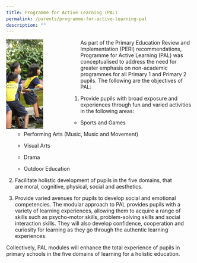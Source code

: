 ```yaml
---
title: Programme for Active Learning (PAL)
permalink: /parents/programme-for-active-learning-pal
description: ""
---
```

<div>
<div style="float: left">
<img src="/images/pal.png" 
     style="width:50%">
</div>
</div><p>As part of the Primary Education Review and Implementation (PERI) recommendations, Programme for Active Learning (PAL) was conceptualised to address the need for greater emphasis on non-academic programmes for all Primary 1 and Primary 2 pupils. The following are the objectives of PAL:</p>
<ol>
<li>
<p>Provide pupils with broad exposure and experiences through fun and varied activities in the following areas:</p>
<ul>
<li>
<p>Sports and Games</p>
</li>
<li>
<p>Performing Arts (Music, Music and Movement)</p>
</li>
<li>
<p>Visual Arts</p>
</li>
<li>
<p>Drama</p>
</li>
<li>
<p>Outdoor Education</p>
</li>
</ul>
</li>
<li>
<p>Facilitate holistic development of pupils in the five domains, that are&nbsp;moral, cognitive, physical, social&nbsp;and aesthetics.&nbsp;</p>
</li>
<li>
<p>Provide varied avenues for pupils to develop social and emotional competencies. The modular approach to PAL provides pupils with a variety of learning experiences, allowing them to acquire a range of skills such as psycho-motor skills, problem-solving skills and social interaction skills. They will also develop confidence, cooperation and curiosity for learning as they go through the authentic learning experiences.</p>
</li>
</ol>
<p>Collectively, PAL modules will enhance the total experience of pupils in primary schools in the five domains of learning for a holistic education.&nbsp;</p>
